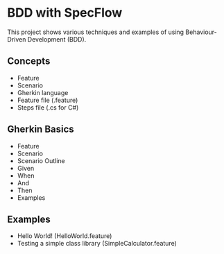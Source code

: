 # BDD with SpecFlow
This project shows various techniques and examples of using Behaviour-Driven Development (BDD).  

## Concepts 

- Feature 
- Scenario 
- Gherkin language 
- Feature file (.feature)
- Steps file (.cs for C#) 
 

## Gherkin Basics 

- Feature
- Scenario
- Scenario Outline
- Given 
- When 
- And 
- Then 
- Examples 

## Examples 

- Hello World! (HelloWorld.feature)
- Testing a simple class library (SimpleCalculator.feature)


